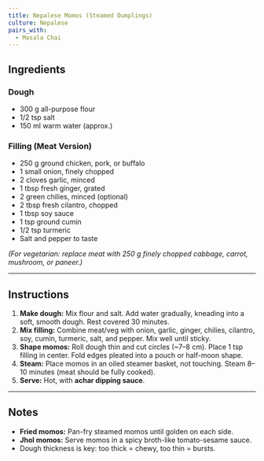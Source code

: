 ```yaml
---
title: Nepalese Momos (Steamed Dumplings)
culture: Nepalese
pairs_with:
  - Masala Chai
---
```


## Ingredients

### Dough
- 300 g all-purpose flour
- 1/2 tsp salt
- 150 ml warm water (approx.)

### Filling (Meat Version)
- 250 g ground chicken, pork, or buffalo
- 1 small onion, finely chopped
- 2 cloves garlic, minced
- 1 tbsp fresh ginger, grated
- 2 green chilies, minced (optional)
- 2 tbsp fresh cilantro, chopped
- 1 tbsp soy sauce
- 1 tsp ground cumin
- 1/2 tsp turmeric
- Salt and pepper to taste

*(For vegetarian: replace meat with 250 g finely chopped cabbage, carrot, mushroom, or paneer.)*

---

## Instructions
1. **Make dough:** Mix flour and salt. Add water gradually, kneading into a soft, smooth dough. Rest covered 30 minutes.
2. **Mix filling:** Combine meat/veg with onion, garlic, ginger, chilies, cilantro, soy, cumin, turmeric, salt, and pepper. Mix well until sticky.
3. **Shape momos:** Roll dough thin and cut circles (~7–8 cm). Place 1 tsp filling in center. Fold edges pleated into a pouch or half-moon shape.
4. **Steam:** Place momos in an oiled steamer basket, not touching. Steam 8–10 minutes (meat should be fully cooked).
5. **Serve:** Hot, with **achar dipping sauce**.

---

## Notes
- **Fried momos:** Pan-fry steamed momos until golden on each side.  
- **Jhol momos:** Serve momos in a spicy broth-like tomato-sesame sauce.  
- Dough thickness is key: too thick = chewy, too thin = bursts.  
